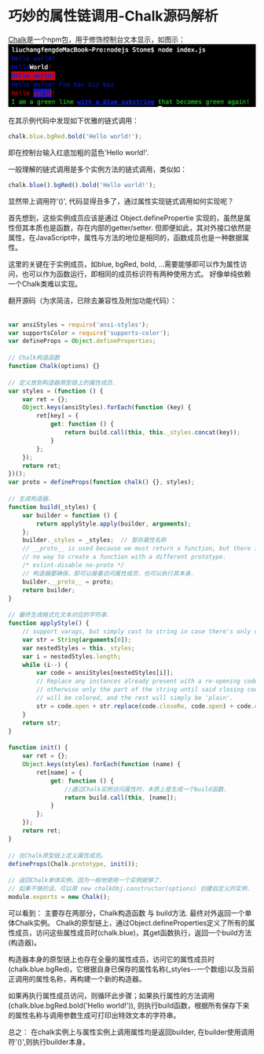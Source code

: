 # 巧妙的属性链调用-Chalk源码解析

[Chalk](https://www.npmjs.com/package/chalk)是一个npm包，用于修饰控制台文本显示，如图示：
![](./images/chalk.png)

在其示例代码中发现如下优雅的链式调用：
```javascript
chalk.blue.bgRed.bold('Hello world!');
```
即在控制台输入红底加粗的蓝色'Hello world!'.

一般理解的链式调用是多个实例方法的链式调用，类似如：
```javascript
chalk.blue().bgRed().bold('Hello world!');
```

显然带上调用符'()', 代码显得丑多了，通过属性实现链式调用如何实现呢？

首先想到，这些实例成员应该是通过 Object.definePropertie 实现的，虽然是属性但其本质也是函数，存在内部的getter/setter.
但即便如此，其对外接口依然是属性，在JavaScript中，属性与方法的地位是相同的，函数成员也是一种数据属性。

这里的关键在于实例成员，如blue, bgRed, bold, ...需要能够即可以作为属性访问，也可以作为函数运行，即相同的成员标识符有两种使用方式。
好像单纯依赖一个Chalk类难以实现。

翻开源码（为求简洁，已除去兼容性及附加功能代码）：
```javascript

var ansiStyles = require('ansi-styles');
var supportsColor = require('supports-color');
var defineProps = Object.defineProperties;

// Chalk构造函数
function Chalk(options) {}

// 定义放到构造器原型链上的属性成员.
var styles = (function () {
	var ret = {};
	Object.keys(ansiStyles).forEach(function (key) {
		ret[key] = {
			get: function () {
				return build.call(this, this._styles.concat(key));
			}
		};
	});
	return ret;
})();
var proto = defineProps(function chalk() {}, styles);

// 生成构造器.
function build(_styles) {
	var builder = function () {
		return applyStyle.apply(builder, arguments);
	};
	builder._styles = _styles;	// 暂存属性名称
	// __proto__ is used because we must return a function, but there is
	// no way to create a function with a different prototype.
	/* eslint-disable no-proto */
	// 构造器要确保，即可以接着访问属性成员，也可以执行其本身.
	builder.__proto__ = proto;
	return builder;
}

// 最终生成格式化文本对应的字符串.
function applyStyle() {
	// support varags, but simply cast to string in case there's only one arg
	var str = String(arguments[0]);
	var nestedStyles = this._styles;
	var i = nestedStyles.length;
	while (i--) {
		var code = ansiStyles[nestedStyles[i]];
		// Replace any instances already present with a re-opening code
		// otherwise only the part of the string until said closing code
		// will be colored, and the rest will simply be 'plain'.
		str = code.open + str.replace(code.closeRe, code.open) + code.close;
	}
	return str;
}

function init() {
	var ret = {};
	Object.keys(styles).forEach(function (name) {
		ret[name] = {
			get: function () {
				//通过Chalk实例访问属性时，本质上是生成一个build函数.
				return build.call(this, [name]);
			}
		};
	});
	return ret;
}

// 在Chalk原型链上定义属性成员。
defineProps(Chalk.prototype, init());

// 返回Chalk单体实例，因为一般地使用一个实例就够了.
// 如果不够的话，可以用 new chalkObj.constructor(options) 创建自定义的实例.
module.exports = new Chalk();


```

可以看到：
主要存在两部分，Chalk构造函数 与 build方法. 最终对外返回一个单体Chalk实例。
Chalk的原型链上，通过Object.defineProperties定义了所有的属性成员，访问这些属性成员时(chalk.blue)，其get函数执行，返回一个build方法(构造器)。

构造器本身的原型链上也存在全量的属性成员，访问它的属性成员时(chalk.blue.bgRed)，它根据自身已保存的属性名称(_styles--一个数组)以及当前正调用的属性名称，再构建一个新的构造器。

如果再执行属性成员访问，则循环此步骤；如果执行属性的方法调用(chalk.blue.bgRed.bold('Hello world!')), 则执行build函数，根据所有保存下来的属性名称与调用参数生成可打印出特效文本的字符串。

总之： 在chalk实例上与属性实例上调用属性均是返回builder, 在builder使用调用符'()',则执行builder本身。

